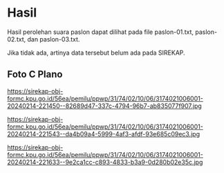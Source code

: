 # Hasil

Hasil perolehan suara paslon dapat dilihat pada file paslon-01.txt, paslon-02.txt, dan paslon-03.txt.

Jika tidak ada, artinya data tersebut belum ada pada SIREKAP.

## Foto C Plano

https://sirekap-obj-formc.kpu.go.id/56ea/pemilu/ppwp/31/74/02/10/06/3174021006001-20240214-221450--82689d47-337c-4794-96b7-ab835077f907.jpg

https://sirekap-obj-formc.kpu.go.id/56ea/pemilu/ppwp/31/74/02/10/06/3174021006001-20240214-221543--da4b09a4-5999-4af3-afdf-93e685c09ec3.jpg

https://sirekap-obj-formc.kpu.go.id/56ea/pemilu/ppwp/31/74/02/10/06/3174021006001-20240214-221633--9e2ca1cc-c893-4833-b3a9-0d280b02e35c.jpg
